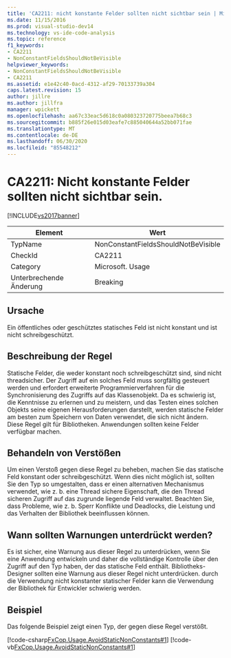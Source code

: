 ```yaml
---
title: 'CA2211: nicht konstante Felder sollten nicht sichtbar sein | Microsoft-Dokumentation'
ms.date: 11/15/2016
ms.prod: visual-studio-dev14
ms.technology: vs-ide-code-analysis
ms.topic: reference
f1_keywords:
- CA2211
- NonConstantFieldsShouldNotBeVisible
helpviewer_keywords:
- NonConstantFieldsShouldNotBeVisible
- CA2211
ms.assetid: e1e42c40-0acd-4312-af29-70133739a304
caps.latest.revision: 15
author: jillre
ms.author: jillfra
manager: wpickett
ms.openlocfilehash: aa67c33eac5d618c0a080323720775beea7b68c3
ms.sourcegitcommit: b885f26e015d03eafe7c885040644a52bb071fae
ms.translationtype: MT
ms.contentlocale: de-DE
ms.lasthandoff: 06/30/2020
ms.locfileid: "85548212"
---
```

# <a name="ca2211-non-constant-fields-should-not-be-visible"></a>CA2211: Nicht konstante Felder sollten nicht sichtbar sein.
[!INCLUDE[vs2017banner](../includes/vs2017banner.md)]

|Element|Wert|
|-|-|
|TypName|NonConstantFieldsShouldNotBeVisible|
|CheckId|CA2211|
|Category|Microsoft. Usage|
|Unterbrechende Änderung|Breaking|

## <a name="cause"></a>Ursache
 Ein öffentliches oder geschütztes statisches Feld ist nicht konstant und ist nicht schreibgeschützt.

## <a name="rule-description"></a>Beschreibung der Regel
 Statische Felder, die weder konstant noch schreibgeschützt sind, sind nicht threadsicher. Der Zugriff auf ein solches Feld muss sorgfältig gesteuert werden und erfordert erweiterte Programmierverfahren für die Synchronisierung des Zugriffs auf das Klassenobjekt. Da es schwierig ist, die Kenntnisse zu erlernen und zu meistern, und das Testen eines solchen Objekts seine eigenen Herausforderungen darstellt, werden statische Felder am besten zum Speichern von Daten verwendet, die sich nicht ändern. Diese Regel gilt für Bibliotheken. Anwendungen sollten keine Felder verfügbar machen.

## <a name="how-to-fix-violations"></a>Behandeln von Verstößen
 Um einen Verstoß gegen diese Regel zu beheben, machen Sie das statische Feld konstant oder schreibgeschützt. Wenn dies nicht möglich ist, sollten Sie den Typ so umgestalten, dass er einen alternativen Mechanismus verwendet, wie z. b. eine Thread sichere Eigenschaft, die den Thread sicheren Zugriff auf das zugrunde liegende Feld verwaltet. Beachten Sie, dass Probleme, wie z. b. Sperr Konflikte und Deadlocks, die Leistung und das Verhalten der Bibliothek beeinflussen können.

## <a name="when-to-suppress-warnings"></a>Wann sollten Warnungen unterdrückt werden?
 Es ist sicher, eine Warnung aus dieser Regel zu unterdrücken, wenn Sie eine Anwendung entwickeln und daher die vollständige Kontrolle über den Zugriff auf den Typ haben, der das statische Feld enthält. Bibliotheks-Designer sollten eine Warnung aus dieser Regel nicht unterdrücken. durch die Verwendung nicht konstanter statischer Felder kann die Verwendung der Bibliothek für Entwickler schwierig werden.

## <a name="example"></a>Beispiel
 Das folgende Beispiel zeigt einen Typ, der gegen diese Regel verstößt.

 [!code-csharp[FxCop.Usage.AvoidStaticNonConstants#1](../snippets/csharp/VS_Snippets_CodeAnalysis/FxCop.Usage.AvoidStaticNonConstants/cs/FxCop.Usage.AvoidStaticNonConstants.cs#1)]
 [!code-vb[FxCop.Usage.AvoidStaticNonConstants#1](../snippets/visualbasic/VS_Snippets_CodeAnalysis/FxCop.Usage.AvoidStaticNonConstants/vb/FxCop.Usage.AvoidStaticNonConstants.vb#1)]
